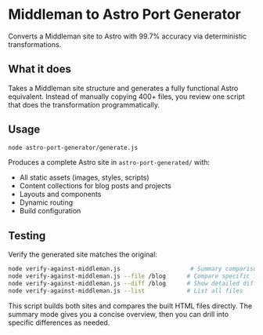 # Middleman to Astro Port Generator

Converts a Middleman site to Astro with 99.7% accuracy via deterministic transformations.

## What it does

Takes a Middleman site structure and generates a fully functional Astro equivalent. Instead of manually copying 400+ files, you review one script that does the transformation programmatically.

## Usage

```bash
node astro-port-generator/generate.js
```

Produces a complete Astro site in `astro-port-generated/` with:
- All static assets (images, styles, scripts)
- Content collections for blog posts and projects  
- Layouts and components
- Dynamic routing
- Build configuration

## Testing

Verify the generated site matches the original:

```bash
node verify-against-middleman.js                    # Summary comparison
node verify-against-middleman.js --file /blog      # Compare specific file
node verify-against-middleman.js --diff /blog      # Show detailed diff
node verify-against-middleman.js --list            # List all files
```

This script builds both sites and compares the built HTML files directly. The summary mode gives you a concise overview, then you can drill into specific differences as needed.